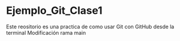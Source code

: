 # Ejemplo_Git_Clase1
Este reositorio es una practica de como usar Git con GitHub desde la terminal 
Modificación rama main 
